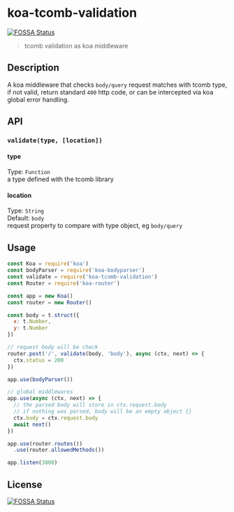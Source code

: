 # koa-tcomb-validation
[![FOSSA Status](https://app.fossa.io/api/projects/git%2Bgithub.com%2Fyujinlim%2Fkoa-tcomb-validation.svg?type=shield)](https://app.fossa.io/projects/git%2Bgithub.com%2Fyujinlim%2Fkoa-tcomb-validation?ref=badge_shield)

> tcomb validation as koa middleware

## Description
A koa middleware that checks `body/query` request matches with tcomb type, if not valid, return standard `400` http code, or can be intercepted via koa global error handling.

## API
### `validate(type, [location])`
#### type  
Type: `Function`  
a type defined with the tcomb library

#### location  
Type: `String`  
Default: `body`  
request property to compare with type object, eg `body/query`

## Usage
```js
const Koa = require('koa')
const bodyParser = require('koa-bodyparser')
const validate = require('koa-tcomb-validation')
const Router = require('koa-router')

const app = new Koa()
const router = new Router()

const body = t.struct({
  x: t.Number,
  y: t.Number
})

// request body will be check
router.post('/', validate(body, 'body'), async (ctx, next) => {
  ctx.status = 200
})

app.use(bodyParser())

// global middlewares
app.use(async (ctx, next) => {
  // the parsed body will store in ctx.request.body
  // if nothing was parsed, body will be an empty object {}
  ctx.body = ctx.request.body
  await next()
})

app.use(router.routes())
  .use(router.allowedMethods())

app.listen(3000)
```


## License
[![FOSSA Status](https://app.fossa.io/api/projects/git%2Bgithub.com%2Fyujinlim%2Fkoa-tcomb-validation.svg?type=large)](https://app.fossa.io/projects/git%2Bgithub.com%2Fyujinlim%2Fkoa-tcomb-validation?ref=badge_large)
